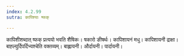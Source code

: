```yaml
---
index: 4.2.99
sutra: कापिश्याः ष्फक्

---
```

कापिशीशब्दात् ष्फक् प्रत्ययो भवति शैषिकः। षकारो ङीषर्थः। कापिशायनं मधु। कापिशायनी द्राक्षा। बाह्ल्युर्दिपर्दिभ्यश्चेति वक्तव्यम्। बाह्लायनी। और्दायनी। पार्दायनी।